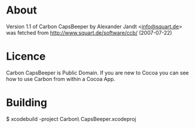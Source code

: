 About
=====

Version 1.1 of Carbon CapsBeeper by Alexander Jandt &lt;info@squart.de&gt; was fetched from http://www.squart.de/software/ccb/ (2007-07-22)
    
Licence
=======

Carbon CapsBeeper is Public Domain. If you are new to Cocoa you can see how to use Carbon from within a Cocoa App.

Building
========

$ xcodebuild -project Carbon\ CapsBeeper.xcodeproj

